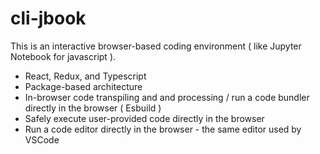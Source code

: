 # cli-jbook

This is an interactive browser-based coding environment ( like Jupyter Notebook for javascript ).

* React, Redux, and Typescript
* Package-based architecture
* In-browser code transpiling and and processing /  run a code bundler directly in the browser ( Esbuild )
* Safely execute user-provided code directly in the browser
* Run a code editor directly in the browser - the same editor used by VSCode
